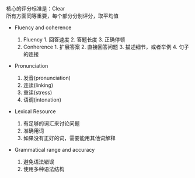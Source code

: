 核心的评分标准是：Clear  
所有方面同等重要，每个部分分别评分，取平均值

- Fluency and coherence
    1. Fluency 1. 回答速度 2. 答题长度 3. 正确停顿
    2. Conherence 1. 扩展答案 2. 直接回答问题 3. 描述细节，或者举例 4. 句子的连接

- Pronunciation
    1. 发音(pronunciation) 
    2. 连读(linking) 
    3. 重读(stress) 
    4. 语调(intonation)
    
- Lexical Resource
    1. 有足够的词汇来讨论问题
    2. 准确用词
    3. 如果没有正好的词，需要能用其他词解释

- Grammatical range and accuracy
    1. 避免语法错误
    2. 使用多种语法结构
    

